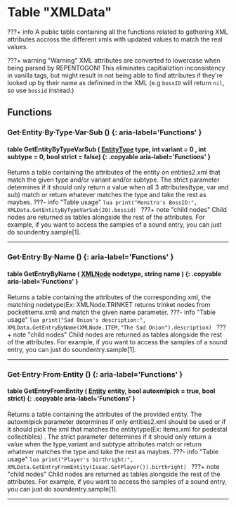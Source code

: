 # Table "XMLData"

???+ info
    A public table containing all the functions related to gathering XML attributes accross the different xmls with updated values to match the real values.

???+ warning "Warning"
    XML attributes are converted to lowercase when being parsed by REPENTOGON! This eliminates capitializtion inconsistency in vanilla tags, but might result in not being able to find attributes if they're looked up by their name as definined in the XML (e.g `bossID` will return `nil`, so use `bossid` instead.)
        
## Functions

### Get·Entity·By·Type·Var·Sub () {: aria-label='Functions' }
#### table GetEntityByTypeVarSub ( [EntityType](https://wofsauge.github.io/IsaacDocs/rep/enums/EntityType.html) type, int variant = 0 , int subtype = 0, bool strict = false) {: .copyable aria-label='Functions' }
Returns a table containing the attributes of the entity on entities2.xml that match the given type and/or variant and/or subtype. The strict parameter determines if it should only return a value when all 3 attributes(type, var and sub) match or return whatever matches the type and take the rest as maybes.
???- info "Table usage"
	```lua
	print("Monstro's BossID:", XMLData.GetEntityByTypeVarSub(20).bossid)
	```
???+ note "child nodes"
    Child nodes are returned as tables alongside the rest of the attributes. For example, if you want to access the samples of a sound entry, you can just do soundentry.sample[1].
___

### Get·Entry·By·Name () {: aria-label='Functions' }
#### table GetEntryByName ( [XMLNode](enums/XMLNode.md) nodetype, string name ) {: .copyable aria-label='Functions' }
Returns a table containing the attributes of the corresponding xml, the matching nodetype(Ex: XMLNode.TRINKET returns trinket nodes from pocketitems.xml) and match the given name parameter.
???- info "Table usage"
	```lua
	print("Sad Onion's description:", XMLData.GetEntryByName(XMLNode.ITEM,"The Sad Onion").description)
	```
???+ note "child nodes"
    Child nodes are returned as tables alongside the rest of the attributes. For example, if you want to access the samples of a sound entry, you can just do soundentry.sample[1].
___

### Get·Entry·From·Entity () {: aria-label='Functions' }
#### table GetEntryFromEntity ( [Entity](Entity.md) entity, bool autoxmlpick = true, bool strict) {: .copyable aria-label='Functions' }
Returns a table containing the attributes of the provided entity. The autoxmlpick parameter determines if only entities2.xml should be used or if it should pick the xml that matches the entitytype(Ex: items.xml for pedestal collectibles) . The strict parameter determines if it should only return a value when the type,variant and subtype attributes match or return whatever matches the type and take the rest as maybes.
???- info "Table usage"
	```lua
	print("Player's birthright:", XMLData.GetEntryFromEntity(Isaac.GetPlayer()).birthright)
	```
???+ note "child nodes"
    Child nodes are returned as tables alongside the rest of the attributes. For example, if you want to access the samples of a sound entry, you can just do soundentry.sample[1].
___





